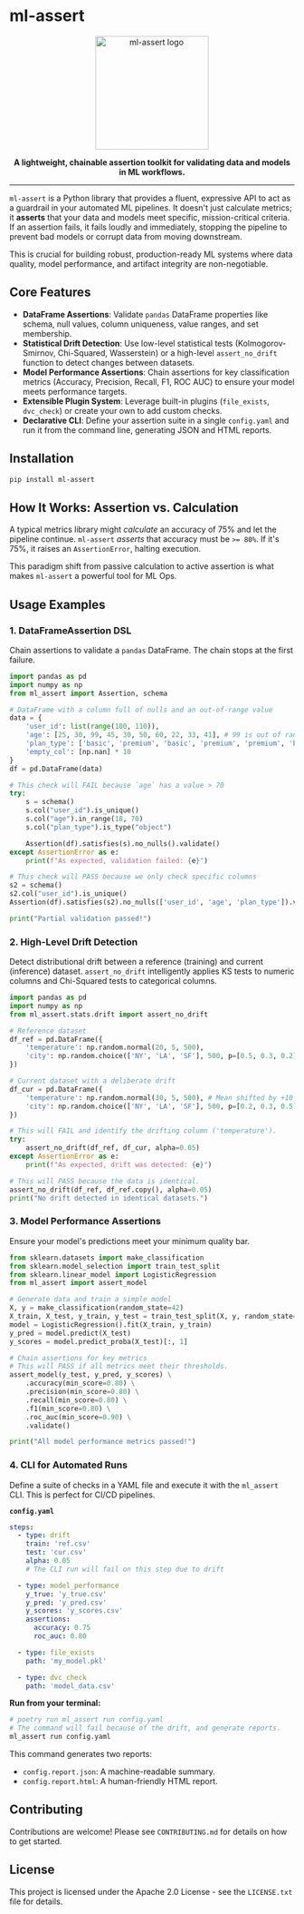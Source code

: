 # ml-assert

<p align="center">
  <img src="./docs/source/assets/logo.svg" alt="ml-assert logo" width="200"/>
</p>

<p align="center">
  <strong>A lightweight, chainable assertion toolkit for validating data and models in ML workflows.</strong>
</p>

---

`ml-assert` is a Python library that provides a fluent, expressive API to act as a guardrail in your automated ML pipelines. It doesn't just calculate metrics; it **asserts** that your data and models meet specific, mission-critical criteria. If an assertion fails, it fails loudly and immediately, stopping the pipeline to prevent bad models or corrupt data from moving downstream.

This is crucial for building robust, production-ready ML systems where data quality, model performance, and artifact integrity are non-negotiable.

## Core Features

-   **DataFrame Assertions**: Validate `pandas` DataFrame properties like schema, null values, column uniqueness, value ranges, and set membership.
-   **Statistical Drift Detection**: Use low-level statistical tests (Kolmogorov-Smirnov, Chi-Squared, Wasserstein) or a high-level `assert_no_drift` function to detect changes between datasets.
-   **Model Performance Assertions**: Chain assertions for key classification metrics (Accuracy, Precision, Recall, F1, ROC AUC) to ensure your model meets performance targets.
-   **Extensible Plugin System**: Leverage built-in plugins (`file_exists`, `dvc_check`) or create your own to add custom checks.
-   **Declarative CLI**: Define your assertion suite in a single `config.yaml` and run it from the command line, generating JSON and HTML reports.

## Installation

```bash
pip install ml-assert
```

## How It Works: Assertion vs. Calculation

A typical metrics library might *calculate* an accuracy of 75% and let the pipeline continue. `ml-assert` *asserts* that accuracy must be `>= 80%`. If it's 75%, it raises an `AssertionError`, halting execution.

This paradigm shift from passive calculation to active assertion is what makes `ml-assert` a powerful tool for ML Ops.

## Usage Examples

### 1. DataFrameAssertion DSL

Chain assertions to validate a `pandas` DataFrame. The chain stops at the first failure.

```python
import pandas as pd
import numpy as np
from ml_assert import Assertion, schema

# DataFrame with a column full of nulls and an out-of-range value
data = {
    'user_id': list(range(100, 110)),
    'age': [25, 30, 99, 45, 30, 50, 60, 22, 33, 41], # 99 is out of range
    'plan_type': ['basic', 'premium', 'basic', 'premium', 'premium', 'basic', 'free', 'free', 'premium', 'basic'],
    'empty_col': [np.nan] * 10
}
df = pd.DataFrame(data)

# This check will FAIL because `age` has a value > 70
try:
    s = schema()
    s.col("user_id").is_unique()
    s.col("age").in_range(18, 70)
    s.col("plan_type").is_type("object")

    Assertion(df).satisfies(s).no_nulls().validate()
except AssertionError as e:
    print(f"As expected, validation failed: {e}")

# This check will PASS because we only check specific columns
s2 = schema()
s2.col("user_id").is_unique()
Assertion(df).satisfies(s2).no_nulls(['user_id', 'age', 'plan_type']).validate()

print("Partial validation passed!")
```

### 2. High-Level Drift Detection

Detect distributional drift between a reference (training) and current (inference) dataset. `assert_no_drift` intelligently applies KS tests to numeric columns and Chi-Squared tests to categorical columns.

```python
import pandas as pd
import numpy as np
from ml_assert.stats.drift import assert_no_drift

# Reference dataset
df_ref = pd.DataFrame({
    'temperature': np.random.normal(20, 5, 500),
    'city': np.random.choice(['NY', 'LA', 'SF'], 500, p=[0.5, 0.3, 0.2])
})

# Current dataset with a deliberate drift
df_cur = pd.DataFrame({
    'temperature': np.random.normal(30, 5, 500), # Mean shifted by +10
    'city': np.random.choice(['NY', 'LA', 'SF'], 500, p=[0.2, 0.3, 0.5]) # Proportions changed
})

# This will FAIL and identify the drifting column ('temperature').
try:
    assert_no_drift(df_ref, df_cur, alpha=0.05)
except AssertionError as e:
    print(f"As expected, drift was detected: {e}")

# This will PASS because the data is identical.
assert_no_drift(df_ref, df_ref.copy(), alpha=0.05)
print("No drift detected in identical datasets.")

```

### 3. Model Performance Assertions

Ensure your model's predictions meet your minimum quality bar.

```python
from sklearn.datasets import make_classification
from sklearn.model_selection import train_test_split
from sklearn.linear_model import LogisticRegression
from ml_assert import assert_model

# Generate data and train a simple model
X, y = make_classification(random_state=42)
X_train, X_test, y_train, y_test = train_test_split(X, y, random_state=42)
model = LogisticRegression().fit(X_train, y_train)
y_pred = model.predict(X_test)
y_scores = model.predict_proba(X_test)[:, 1]

# Chain assertions for key metrics
# This will PASS if all metrics meet their thresholds.
assert_model(y_test, y_pred, y_scores) \
    .accuracy(min_score=0.80) \
    .precision(min_score=0.80) \
    .recall(min_score=0.80) \
    .f1(min_score=0.80) \
    .roc_auc(min_score=0.90) \
    .validate()

print("All model performance metrics passed!")
```

### 4. CLI for Automated Runs

Define a suite of checks in a YAML file and execute it with the `ml_assert` CLI. This is perfect for CI/CD pipelines.

**`config.yaml`**
```yaml
steps:
  - type: drift
    train: 'ref.csv'
    test: 'cur.csv'
    alpha: 0.05
    # The CLI run will fail on this step due to drift

  - type: model_performance
    y_true: 'y_true.csv'
    y_pred: 'y_pred.csv'
    y_scores: 'y_scores.csv'
    assertions:
      accuracy: 0.75
      roc_auc: 0.80

  - type: file_exists
    path: 'my_model.pkl'

  - type: dvc_check
    path: 'model_data.csv'
```

**Run from your terminal:**
```bash
# poetry run ml_assert run config.yaml
# The command will fail because of the drift, and generate reports.
ml_assert run config.yaml
```

This command generates two reports:
-   `config.report.json`: A machine-readable summary.
-   `config.report.html`: A human-friendly HTML report.

## Contributing

Contributions are welcome! Please see `CONTRIBUTING.md` for details on how to get started.

## License

This project is licensed under the Apache 2.0 License - see the `LICENSE.txt` file for details.
